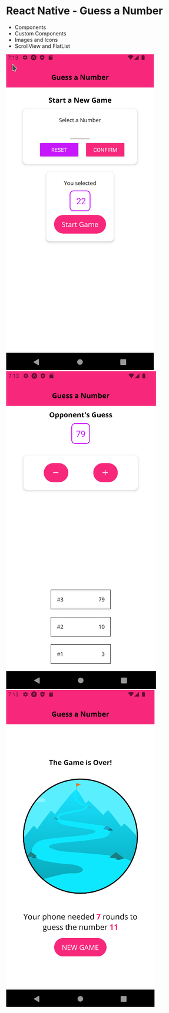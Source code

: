# React Native - Guess a Number

* Components
* Custom Components
* Images and Icons
* ScrollView and FlatList



[![Screenshot](screenshot.png)](https://)
[![Screenshot](screenshot1.png)](https://)
[![Screenshot](screenshot2.png)](https://)